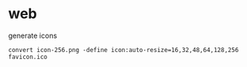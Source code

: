 # web

generate icons

```
convert icon-256.png -define icon:auto-resize=16,32,48,64,128,256 favicon.ico
```

